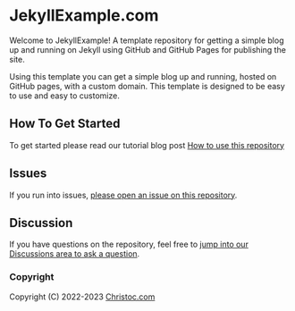 # JekyllExample.com

Welcome to JekyllExample! A template repository for getting a simple blog up and running on Jekyll using GitHub and GitHub Pages for publishing the site.

Using this template you can get a simple blog up and running, hosted on GitHub pages, with a custom domain. This template is designed to be easy to use and easy to customize.

## How To Get Started
To get started please read our tutorial blog post [How to use this repository](http://www.jekyllexample.com/easy-installation-instructions-for-jekyll)

## Issues 
If you run into issues, [please open an issue on this repository](https://github.com/ChrisHammond/jekyllexample.github.io/issues).

## Discussion
If you have questions on the repository, feel free to [jump into our Discussions area to ask a question](https://github.com/ChrisHammond/jekyllexample.github.io/discussions).

### Copyright

Copyright (C) 2022-2023 [Christoc.com](https://www.christoc.com/)
